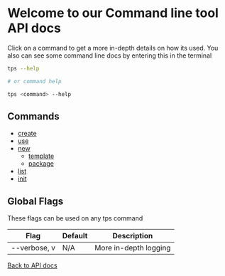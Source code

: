 # Welcome to our Command line tool API docs

Click on a command to get a more in-depth details on how its used. You also can see some command line docs by entering this in the terminal

```bash
tps --help

# or command help

tps <command> --help
```

## Commands

- [create](./commands/create.md)
- [use](./commands/use.md)
- [new](./commands/new.md)
  - [template](./commands/new_commands/template.md)
  - [package](./commands/new_commands/package.md)
- [list](./commands/list.md)
- [init](./commands/init.md)

## Global Flags

These flags can be used on any tps command

<table id="global-table">
    <thead>
      <tr>
        <th>Flag</th>
        <th>Default</th>
        <th>Description</th>
      </tr>
    </thead>
    <tbody>
    <tr>
        <td>--verbose, v</td>
        <td>N/A</td>
        <td>More in-depth logging</td>
      </tr>
    </tbody>
</table>

[Back to API docs](../readme.md)
